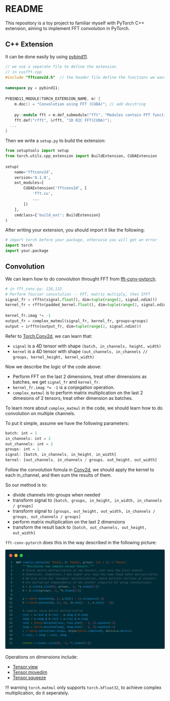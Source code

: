 # README
This repository is a toy project to familiar myself with PyTorch C++ extension, aiming to implement FFT convolution in PyTorch.

## C++ Extension
It can be done easily by using [pybind11](https://pybind11.readthedocs.io/en/stable/index.html).
```cpp
// we use a separate file to define the extension
// in cusfft.cpp
#include "fftconv2d.h"  // the header file define the functions we want to export

namespace py = pybind11;

PYBIND11_MODULE(TORCH_EXTENSION_NAME, m) {
	m.doc() = "Convolution using FFT (CUDA)"; // add docstring

	py::module fft = m.def_submodule("fft", "Modules contain FFT functions"); // define a submodule
	fft.def("rfft", &rfft, "1D R2C FFT(CUDA)");
  ...
}
```

Then we write a `setup.py` to build the extension:
```py
from setuptools import setup
from torch.utils.cpp_extension import BuildExtension, CUDAExtension

setup(
    name='fftconv2d',
    version='0.1.0',
    ext_modules=[
        CUDAExtension('fftconv2d', [
            'fft.cu',
            ...
        ])
    ],
    cmdclass={'build_ext': BuildExtension}
)
```

After writing your extension, you should import it like the following:
```py
# import torch before your package, otherwise you will get an error
import torch
import your.package
```

## Convolution
We can learn how to do convolution throught FFT from [fft-conv-pytorch](https://github.com/fkodom/fft-conv-pytorch).
```python
# in fft_conv.py: 126,132
# Perform fourier convolution -- FFT, matrix multiply, then IFFT
signal_fr = rfftn(signal.float(), dim=tuple(range(2, signal.ndim)))
kernel_fr = rfftn(padded_kernel.float(), dim=tuple(range(2, signal.ndim)))

kernel_fr.imag *= -1
output_fr = complex_matmul(signal_fr, kernel_fr, groups=groups)
output = irfftn(output_fr, dim=tuple(range(2, signal.ndim)))
```

Refer to [Torch.Conv2d](https://pytorch.org/docs/stable/generated/torch.nn.Conv2d.html), we can learn that:
* `signal` is a 4D tensor with shape `(batch, in_channels, height, width)`
* `kernel` is a 4D tensor with shape `(out_channels, in_channels // groups, kernel_height, kernel_width)`

Now we describe the logic of the code above:
* Perform FFT on the last 2 dimensions, treat other dimensions as batches, we get `signal_fr` and `kernel_fr`.
* `kernel_fr.imag *= -1` is a conjegation operation.
* `complex_matmul` is to perform matrix multiplication on the last 2 dimesions of 2 tensors, treat other dimension as batches.

To learn more about `complex_matmul` in the code, we should learn how to do convolution on multiple channels.

To put it simple, assume we have the following parameters:
```js
batch: int = 1
in_channels: int = 2
out_channels: int = 2
groups: int = 1
signal: [batch, in_channels, in_height, in_width]
kernel: [out_channels, in_channels / groups, out_height, out_width]
```

Follow the convolution fomula in [Conv2d](https://pytorch.org/docs/stable/generated/torch.nn.Conv2d.html), we should apply the kernel to each in_channel, and then sum the results of them.

So our method is to:
* divide channels into groups when needed
* transform signal to `[batch, groups, in_height, in_width, in_channels / groups]`
* transform signal to `[groups, out_height, out_width, in_channels / groups, out_channels / groups]`
* perform matrix multiplication on the last 2 dimensions
* transform the result back to `[batch, out_channels, out_height, out_width]`

`fft-conv-pytorch` does this in the way described in the following picture:

![fft-conv-pytorch-matmul](./assets/conv2d_matmul.png)

Operations on dimensions include:
* [Tensor.view](https://pytorch.org/docs/stable/generated/torch.Tensor.view.html#torch.Tensor.view)
* [Tensor.movedim](https://pytorch.org/docs/stable/generated/torch.movedim.html)
* [Tensor.squeeze](https://pytorch.org/docs/stable/generated/torch.squeeze.html)

!!! warning `torch.matmul` only supports `torch.kFloat32`, to achieve complex multiplication, do it seperately.